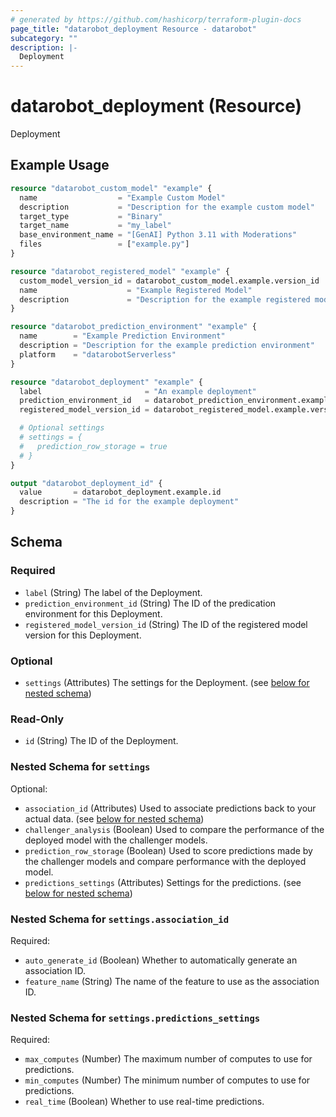 ```yaml
---
# generated by https://github.com/hashicorp/terraform-plugin-docs
page_title: "datarobot_deployment Resource - datarobot"
subcategory: ""
description: |-
  Deployment
---
```


# datarobot_deployment (Resource)

Deployment

## Example Usage

```terraform
resource "datarobot_custom_model" "example" {
  name                  = "Example Custom Model"
  description           = "Description for the example custom model"
  target_type           = "Binary"
  target_name           = "my_label"
  base_environment_name = "[GenAI] Python 3.11 with Moderations"
  files                 = ["example.py"]
}

resource "datarobot_registered_model" "example" {
  custom_model_version_id = datarobot_custom_model.example.version_id
  name                    = "Example Registered Model"
  description             = "Description for the example registered model"
}

resource "datarobot_prediction_environment" "example" {
  name        = "Example Prediction Environment"
  description = "Description for the example prediction environment"
  platform    = "datarobotServerless"
}

resource "datarobot_deployment" "example" {
  label                       = "An example deployment"
  prediction_environment_id   = datarobot_prediction_environment.example.id
  registered_model_version_id = datarobot_registered_model.example.version_id

  # Optional settings
  # settings = {
  #   prediction_row_storage = true
  # }
}

output "datarobot_deployment_id" {
  value       = datarobot_deployment.example.id
  description = "The id for the example deployment"
}
```

<!-- schema generated by tfplugindocs -->
## Schema

### Required

- `label` (String) The label of the Deployment.
- `prediction_environment_id` (String) The ID of the predication environment for this Deployment.
- `registered_model_version_id` (String) The ID of the registered model version for this Deployment.

### Optional

- `settings` (Attributes) The settings for the Deployment. (see [below for nested schema](#nestedatt--settings))

### Read-Only

- `id` (String) The ID of the Deployment.

<a id="nestedatt--settings"></a>
### Nested Schema for `settings`

Optional:

- `association_id` (Attributes) Used to associate predictions back to your actual data. (see [below for nested schema](#nestedatt--settings--association_id))
- `challenger_analysis` (Boolean) Used to compare the performance of the deployed model with the challenger models.
- `prediction_row_storage` (Boolean) Used to score predictions made by the challenger models and compare performance with the deployed model.
- `predictions_settings` (Attributes) Settings for the predictions. (see [below for nested schema](#nestedatt--settings--predictions_settings))

<a id="nestedatt--settings--association_id"></a>
### Nested Schema for `settings.association_id`

Required:

- `auto_generate_id` (Boolean) Whether to automatically generate an association ID.
- `feature_name` (String) The name of the feature to use as the association ID.


<a id="nestedatt--settings--predictions_settings"></a>
### Nested Schema for `settings.predictions_settings`

Required:

- `max_computes` (Number) The maximum number of computes to use for predictions.
- `min_computes` (Number) The minimum number of computes to use for predictions.
- `real_time` (Boolean) Whether to use real-time predictions.
